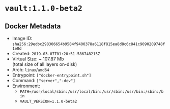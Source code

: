 # `vault:1.1.0-beta2`

## Docker Metadata

- Image ID: `sha256:29edbc298306654b9584f9400378a6118f815ea8d8c6c841c9090209748f1e0d`
- Created: `2019-03-07T01:20:51.586748215Z`
- Virtual Size: ~ 107.87 Mb  
  (total size of all layers on-disk)
- Arch: `linux`/`amd64`
- Entrypoint: `["docker-entrypoint.sh"]`
- Command: `["server","-dev"]`
- Environment:
  - `PATH=/usr/local/sbin:/usr/local/bin:/usr/sbin:/usr/bin:/sbin:/bin`
  - `VAULT_VERSION=1.1.0-beta2`
